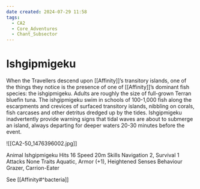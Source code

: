 ```yaml
---
date created: 2024-07-29 11:58
tags:
  - CA2
  - Core_Adventures
  - Chant_Subsector
---
```


# Ishgipmigeku

When the Travellers descend upon [[Affinity]]’s transitory islands, one of the things they notice is the presence of one of [[Affinity]]’s dominant fish species: the ishgipmigeku. Adults are roughly the size of full-grown Terran bluefin tuna. The ishgipmigeku swim in schools of 100-1,000 fish along the escarpments and crevices of surfaced transitory islands, nibbling on corals, fish carcases and other detritus dredged up by the tides. Ishgipmigeku inadvertently provide warning signs that tidal waves are about to submerge an island, always departing for deeper waters 20-30 minutes before the event.

![[CA2-50_1476396002.jpg]]

Animal Ishgipmigeku  Hits 16 Speed 20m
Skills Navigation 2, Survival 1
Attacks None
Traits Aquatic, Armor (+1), Heightened Senses
Behaviour Grazer, Carrion-Eater

See [[Affinity#^bacteria]]
